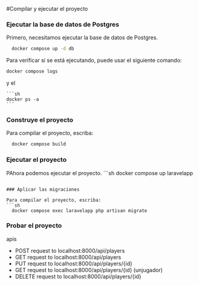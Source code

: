 #Compilar y ejecutar el proyecto

### Ejecutar la base de datos de Postgres

Primero, necesitamos ejecutar la base de datos de Postgres.
  ```sh
	docker compose up -d db
  ```
Para verificar si se está ejecutando, puede usar el siguiente comando:
```sh
docker compose logs
  ```
y el

	```sh
	docker ps -a
	```
### Construye el proyecto

Para compilar el proyecto, escriba:
  ```sh
	docker compose build
  ```

###  Ejecutar el proyecto

PAhora podemos ejecutar el proyecto.
	```sh
docker compose up laravelapp
  ```

### Aplicar las migraciones

Para compilar el proyecto, escriba:
  ```sh
	docker compose exec laravelapp php artisan migrate
  ```

### Probar el proyecto
apis
- POST request to localhost:8000/api/players
- GET request to localhost:8000/api/players
- PUT request to localhost:8000/api/players/{id}
- GET request to localhost:8000/api/players/{id} (unjugador) 
- DELETE request to localhost:8000/api/players/{id}
